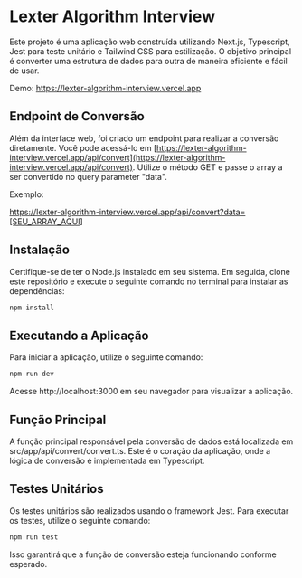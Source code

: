 # Lexter Algorithm Interview

Este projeto é uma aplicação web construída utilizando Next.js, Typescript, Jest para teste unitário e Tailwind CSS para estilização. O objetivo principal é converter uma estrutura de dados para outra de maneira eficiente e fácil de usar.

Demo: https://lexter-algorithm-interview.vercel.app

## Endpoint de Conversão

Além da interface web, foi criado um endpoint para realizar a conversão diretamente. Você pode acessá-lo em [https://lexter-algorithm-interview.vercel.app/api/convert](https://lexter-algorithm-interview.vercel.app/api/convert). Utilize o método GET e passe o array a ser convertido no query parameter "data".

Exemplo:

https://lexter-algorithm-interview.vercel.app/api/convert?data=[SEU_ARRAY_AQUI]

## Instalação

Certifique-se de ter o Node.js instalado em seu sistema. Em seguida, clone este repositório e execute o seguinte comando no terminal para instalar as dependências:

```bash
npm install
```

## Executando a Aplicação

Para iniciar a aplicação, utilize o seguinte comando:

```bash
npm run dev
```

Acesse http://localhost:3000 em seu navegador para visualizar a aplicação.

## Função Principal

A função principal responsável pela conversão de dados está localizada em src/app/api/convert/convert.ts. Este é o coração da aplicação, onde a lógica de conversão é implementada em Typescript.

## Testes Unitários

Os testes unitários são realizados usando o framework Jest. Para executar os testes, utilize o seguinte comando:

```bash
npm run test
```

Isso garantirá que a função de conversão esteja funcionando conforme esperado.
